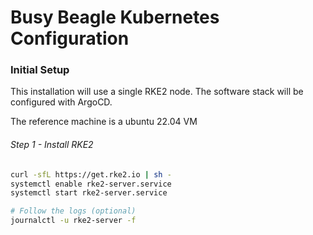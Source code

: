 # Busy Beagle Kubernetes Configuration


### Initial Setup

This installation will use a single RKE2 node. The software stack will be configured with ArgoCD.

The reference machine is a ubuntu 22.04 VM


###### Step 1 - Install RKE2


```bash
curl -sfL https://get.rke2.io | sh -
systemctl enable rke2-server.service
systemctl start rke2-server.service

# Follow the logs (optional)
journalctl -u rke2-server -f
```




